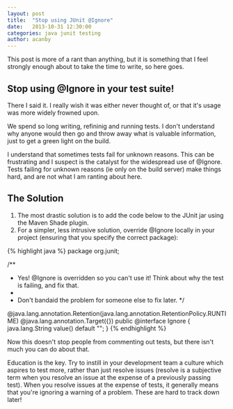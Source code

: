 ```yaml
---
layout: post
title:  "Stop using JUnit @Ignore"
date:   2013-10-31 12:30:00
categories: java junit testing
author: acanby
---
```


This post is more of a rant than anything, but it is something that I feel strongly enough about to take the time to write, so here goes.

## Stop using @Ignore in your test suite! ##

There I said it. I really wish it was either never thought of, or that it's usage was more widely frowned upon.

We spend so long writing, refininig and running tests. I don't understand why anyone would then go and throw away what is valuable information, just to get a green light on the build.

I understand that sometimes tests fail for unknown reasons. This can be frustrating and I suspect is the catalyst for the widespread use of @Ignore. Tests failing for unknown reasons (ie only on the build server) make things hard, and are not what I am ranting about here.

## The Solution ##

1. The most drastic solution is to add the code below to the JUnit jar using the Maven Shade plugin.
2. For a simpler, less intrusive solution, override @Ignore locally in your project (ensuring that you specify the correct package):

{% highlight java %}
package org.junit;

/**
 * Yes! @Ignore is overridden so you can't use it! Think about why the test is failing, and fix that.
 *
 * Don't bandaid the problem for someone else to fix later.
 */

@java.lang.annotation.Retention(java.lang.annotation.RetentionPolicy.RUNTIME)
@java.lang.annotation.Target({})
public @interface Ignore {
    java.lang.String value() default "";
}
{% endhighlight %}

Now this doesn't stop people from commenting out tests, but there isn't much you can do about that. 

Education is the key. Try to instill in your development team a culture which aspires to test more, rather than just resolve issues (resolve is a subjective term when you resolve an issue at the expense of a previously passing test). When you resolve issues at the expense of tests, it generally means that you're ignoring a warning of a problem. These are hard to track down later!
